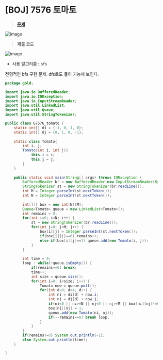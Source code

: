 # [BOJ] 7576 토마토
> **[문제](https://www.acmicpc.net/problem/7576)**
> 
![image](https://user-images.githubusercontent.com/80896077/176994034-d1de1d84-0f77-4905-a635-38479d1cbb41.png)

> **제출 코드**
> 
![image](https://user-images.githubusercontent.com/80896077/176994038-f4a0b030-dd3f-412c-b555-7d1de5cacc95.png)

- 사용 알고리즘 : `bfs`

전형적인 bfs 구현 문제. dfs로도 풀이 가능해 보인다.

```java
package gold;

import java.io.BufferedReader;
import java.io.IOException;
import java.io.InputStreamReader;
import java.util.LinkedList;
import java.util.Queue;
import java.util.StringTokenizer;

public class G7576_tomato {
	static int[] di = {-1, 0, 1, 0};
	static int[] dj = {0, 1, 0, -1};
	
	static class Tomato{
		int i, j;
		Tomato(int i, int j){
			this.i = i;
			this.j = j;
		}
	}
	
	public static void main(String[] args) throws IOException {
		BufferedReader br = new BufferedReader(new InputStreamReader(System.in));
		StringTokenizer st = new StringTokenizer(br.readLine());
		int M = Integer.parseInt(st.nextToken());
		int N = Integer.parseInt(st.nextToken());
		
		int[][] box = new int[N][M];
		Queue<Tomato> queue = new LinkedList<Tomato>();
		int remains = 0;
		for(int i=0; i<N; i++) {
			st = new StringTokenizer(br.readLine());
			for(int j=0; j<M; j++) {
				box[i][j] = Integer.parseInt(st.nextToken());
				if(box[i][j]==0) remains++;
				else if(box[i][j]==1) queue.add(new Tomato(i, j));
			}
		}
		
		int time = 0;
		loop : while(!queue.isEmpty()) {
			if(remains==0) break;
			time++;
			int size = queue.size();
			for(int i=0; i<size; i++) {
				Tomato now = queue.poll();
				for(int d=0; d<4; d++) {
					int ni = di[d] + now.i;
					int nj = dj[d] + now.j;
					if(ni<0 || ni>=N || nj<0 || nj>=M || box[ni][nj]!=0) continue;
					box[ni][nj] = 1;
					queue.add(new Tomato(ni, nj));
					if(--remains==0) break loop;
				}
			}
		}
		if(remains!=0) System.out.println(-1);
		else System.out.println(time);
	}

}
```
